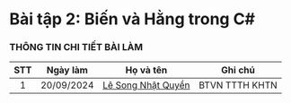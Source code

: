 # Bài tập 2: Biến và Hằng trong C#

### THÔNG TIN CHI TIẾT BÀI LÀM
| STT |  Ngày làm  | Họ và tên                                                                   |    Ghi chú     |
| :-: | :--------: | --------------------------------------------------------------------------- | -------------- |
|  1  | 20/09/2024 | [Lê Song Nhật Quyền](https://www.facebook.com/songquyen.it.vn)              | BTVN TTTH KHTN |
